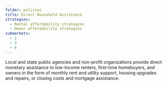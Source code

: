 ```yaml
---
folder: policies
title: Direct Household Assistance
strategies:
  - Rental affordability strategies
  - Owner affordability strategies
submarkets:
  - 2
  - 3
  - 6
---
```

Local and state public agencies and non-profit organizations provide direct monetary assistance to low-income renters, first-time homebuyers, and owners in the form of monthly rent and utility support, housing upgrades and repairs, or closing costs and mortgage assistance.